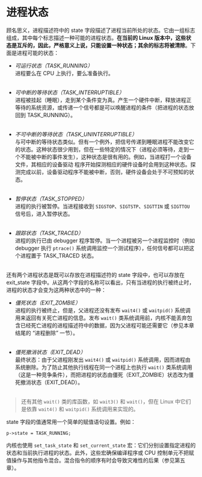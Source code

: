 # 进程状态

顾名思义，进程描述符中的 state 字段描述了进程当前所处的状态。它由一组标志组成，其中每个标志描述一种可能的进程状态。**在当前的 Linux 版本中，这些状态是互斥的，因此，严格意义上说，只能设置一种状态；其余的标志将被清除**。下面是进程可能的状态：

* *可运行状态（TASK_RUNNING）*  
进程要么在 CPU 上执行，要么准备执行。  
&emsp;

* *可中断的等待状态（TASK_INTERRUPTIBLE）*  
进程被挂起（睡眠），走到某个条件变为真。产生一个硬件中断，释放进程正等待的系统资源，或传递一个信号都是可以唤醒进程的条件（把进程的状态放回到 TASK_RUNNING）。  
&emsp;

* *不可中断的等待状态（TASK_UNINTERRUPTIBLE）*  
与可中断的等待状态类似。但有一个例外，把信号传递到睡眠进程不能改变它的状态。这种状态很少用到，但在一些特定的情况下（进程必须等待，走到一个不能被中断的事件发生），这种状态是很有用的。例如，当进程打一个设备文件，其相应的设备驱动 程序开始探测相应的硬件设备时会用到这种状态。探测完成以前，设备驱动程序不能被中断，否则，硬件设备会处于不可预知的状态。  
&emsp;

* *暂停状态（TASK_STOPPED）*  
进程的执行被暂停。当进程接收到 `SIGSTOP`、`SIGTSTP`、`SIGTTIN` 或 `SIGTTOU` 信号后，进入暂停状态。  
&emsp;

* *跟踪状态（TASK_TRACED）*  
进程的执行已由 debugger 程序暂停。当一个进程被另一个进程监控时（例如 debugger 执行 `ptrace()` 系统调用监控一个测试程序），任何信号都可以把这个进程置于 TASK_TRACED 状态。  
&emsp;

还有两个进程状态是既可以存放在进程描述符的 state 字段中，也可以存放在 exit_state 字段中。从这两个字段的名称可以看出，只有当进程的执行被终止时，进程的状态才会变为这两种状态中的一种：

* *僵死状态（EXIT_ZOMBIE）*  
进程的执行被终止，但是，父进程还没有发布 `wait4()` 或 `waitpid()` 系统调用来返回有关死亡进程的信息。发布 `wait()` 类系统调用前，内核不能丢弃包含已经死亡进程的进程描述符中的数据，因为父进程可能还需要它（参见本章结尾的 “进程删除” 一节）。  
&emsp;

* *僵死撤消状态（EXIT_DEAD）*  
最终状态：由于父进程刚发出 `wait4()` 或 `waitpid()` 系统调用，因而进程由系统删除。为了防止其他执行线程在同一个进程上也执行 `wait()` 类系统调用（这是一种竞争条件），而把进程的状态由僵死（EXIT_ZOMBIE）状态改为僵死撤消状态（EXIT_DEAD）。  
&emsp;

> 还有其他 `wait()` 类的库函数，如 `wait3()` 和 `wait()`，但在 Linux 中它们是依靠 `wait4()` 和 `waitpid()` 系统调用来实现的。

state 字段的值通常用一个简单的赋值语句设置。例如：
```
p->state = TASK_RUNNING;
```

内核也使用 `set_task_state` 和 `set_current_state` 宏：它们分别设置指定进程的状态和当前执行进程的状态。此外，这些宏确保编译程序或 CPU 控制单元不把赋值操作与其他指令混合。混合指令的顺序有时会导致灾难性的后果（参见第五章）。

